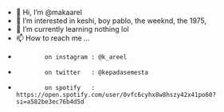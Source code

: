 - 👋 Hi, I’m @makaarel
- 👀 I’m interested in keshi, boy pablo, the weeknd, the 1975,
- 🌱 I’m currently learning nothing lol
- 📫 How to reach me ...
-             on instagram : @k_areel
-             on twitter   : @kepadasemesta
-             on spotify   : https://open.spotify.com/user/0vfc6cyhx8w8hszy42x41po60?si=a582be3ec76b4d5d

<!---
makaarel/makaarel is a ✨ special ✨ repository because its `README.md` (this file) appears on your GitHub profile.
You can click the Preview link to take a look at your changes.
--->
